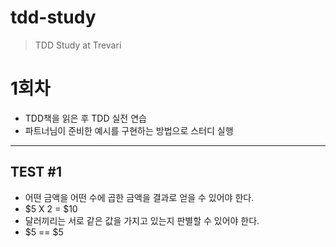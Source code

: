 # tdd-study
> TDD Study at Trevari

# 1회차 
* TDD책을 읽은 후 TDD 실전 연습
* 파트너님이 준비한 예시를 구현하는 방법으로 스터디 실행

---
## TEST #1
* 어떤 금액을 어떤 수에 곱한 금액을 결과로 얻을 수 있어야 한다.
 * $5 X 2 = $10
* 달러끼리는 서로 같은 값을 가지고 있는지 판별할 수 있어야 한다.
 * $5 == $5
